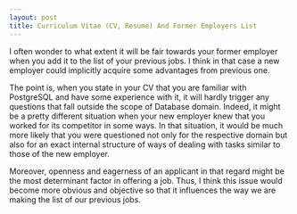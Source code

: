 ```yaml
---
layout: post
title: Curriculum Vitae (CV, Resume) And Former Employers List
---
```


I often wonder to what extent it will be fair towards your former employer when you add it to the list of your previous jobs. I think in that case a new employer could implicitly acquire some advantages from previous one.

The point is, when you state in your CV that you are familiar with PostgreSQL and have some experience with it, it will hardly trigger any questions that fall outside the scope of Database domain. Indeed, it might be a pretty different situation when your new employer knew that you worked for its competitor in some ways. In that situation, it would be much more likely that you were questioned not only for the respective domain but also for an exact internal structure of ways of dealing with tasks similar to those of the new employer.

Moreover, openness and eagerness of an applicant in that regard might be the most determinant factor in offering a job. Thus, I think this issue would become more obvious and objective so that it influences the way we are making the list of our previous jobs.
